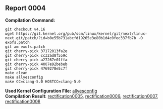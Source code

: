 ## Report 0004 #  
**Compilation Command:**  
```
git checkout v4.16
wget https://git.kernel.org/pub/scm/linux/kernel/git/next/linux-next.git/patch/?id=b0e55b731abcfd19265e3e80b1d4c0fec337fb7b -O exofs.patch  
git am exofs.patch
git cherry-pick 37172013fa2e
git cherry-pick cc32ad8f559c
git cherry-pick a27267e01ffa
git cherry-pick 4007e92bebeb
git cherry-pick 4769278e5c7f
make clean
make allyesconfig
make CC=clang-5.0 HOSTCC=clang-5.0
```
**Used Kernel Configuration File:** [allyesconfig](../config-files/allyesconfig)  
**Compilation Result:** [rectification0005](../rectification-reports/rectification0005.md), [rectification0006](../rectification-reports/rectification0006.md), [rectification0007](../rectification-reports/rectification0007.md), [rectification0008](../rectification-reports/rectification0008.md)  


